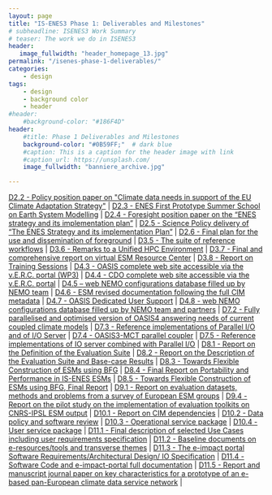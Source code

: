 ```yaml
---
layout: page
title: "IS-ENES3 Phase 1: Deliverables and Milestones"
# subheadline: ISENES3 Work Summary
# teaser: The work we do in ISENES3
header:
   image_fullwidth: "header_homepage_13.jpg"
permalink: "/isenes-phase-1-deliverables/"
categories:
    - design
tags:
    - design
    - background color
    - header
#header:
    #background-color: "#186F4D"
header:
    #title: Phase 1 Deliverables and Milestones
    background-color: "#0B59FF;"  # dark blue
    #caption: This is a caption for the header image with link
    #caption_url: https://unsplash.com/
    image_fullwidth: "banniere_archive.jpg"

---
```





[D2.2 - Policy position paper on "Climate data needs in support of the EU Climate Adaptation Strategy"](https://raw.githubusercontent.com/IS-ENES3/IS-ENES-Website/main/pdf_documents/IS-ENES_D2.2.pdf) |
[D2.3 - ENES First Prototype Summer School on Earth System Modelling](https://raw.githubusercontent.com/IS-ENES3/IS-ENES-Website/main/pdf_documents/IS-ENES_D2.3.pdf) |
[D2.4 - Foresight position paper on the “ENES strategy and its implementation plan”](https://raw.githubusercontent.com/IS-ENES3/IS-ENES-Website/main/pdf_documents/IS-ENES_D2.4.pdf) |
[D2.5 - Science Policy delivery of “The ENES Strategy and its implementation Plan”](https://raw.githubusercontent.com/IS-ENES3/IS-ENES-Website/main/pdf_documents/IS-ENES_D2.5.pdf) | 
[D2.6 - Final plan for the use and dissemination of foreground](https://raw.githubusercontent.com/IS-ENES3/IS-ENES-Website/main/pdf_documents/IS-ENES_D2.6.pdf) |
[D3.5 - The suite of reference workflows](https://raw.githubusercontent.com/IS-ENES3/IS-ENES-Website/main/pdf_documents/IS-ENES_D3.5.pdf) | 
[D3.6 - Remarks to a Unified HPC Environment](https://raw.githubusercontent.com/IS-ENES3/IS-ENES-Website/main/pdf_documents/IS-ENES_D3.6.pdf) | 
[D3.7 - Final and comprehensive report on virtual ESM Resource Center](https://raw.githubusercontent.com/IS-ENES3/IS-ENES-Website/main/pdf_documents/IS-ENES_D3.7.pdf) | 
[D3.8 - Report on Training Sessions](https://raw.githubusercontent.com/IS-ENES3/IS-ENES-Website/main/pdf_documents/IS-ENES_D3.8.pdf) | 
[D4.3 - OASIS complete web site accessible via the v.E.R.C. portal (WP3)](https://raw.githubusercontent.com/IS-ENES3/IS-ENES-Website/main/pdf_documents/IS-ENES_Deliverables_4.3-final-1.pdf) | 
[D4.4 - CDO complete web site accessible via the v.E.R.C. portal](https://raw.githubusercontent.com/IS-ENES3/IS-ENES-Website/main/pdf_documents/IS-ENES_Deliverable_WP4_D4_4.pdf) | 
[D4.5 – web NEMO configurations database filled up by NEMO team](https://raw.githubusercontent.com/IS-ENES3/IS-ENES-Website/main/pdf_documents/ISENES_D4_5.pdf) | 
[D4.6 - ESM revised documentation following the full CIM metadata](https://raw.githubusercontent.com/IS-ENES3/IS-ENES-Website/main/pdf_documents/IS-ENES_Deliverables_4.6.pdf) | 
[D4.7 - OASIS Dedicated User Support](https://raw.githubusercontent.com/IS-ENES3/IS-ENES-Website/main/pdf_documents/IS-ENES_D4.7.pdf) | 
[D4.8 - web NEMO configurations database filled up by NEMO team and partners](https://raw.githubusercontent.com/IS-ENES3/IS-ENES-Website/main/pdf_documents/IS-ENES_D4.8.pdf) | 
[D7.2 - Fully parallelised and optimised version of OASIS4 answering needs of current coupled climate models](https://raw.githubusercontent.com/IS-ENES3/IS-ENES-Website/main/pdf_documents/IS-ENES_Deliverable_7.2.pdf) | 
[D7.3 - Reference implementations of Parallel I/O and of I/O Server](https://raw.githubusercontent.com/IS-ENES3/IS-ENES-Website/main/pdf_documents/IS-ENES_D7.3.pdf) | 
[D7.4 - OASIS3-MCT parallel coupler](https://raw.githubusercontent.com/IS-ENES3/IS-ENES-Website/main/pdf_documents/IS-ENES_D7.4.pdf) | 
[D7.5 - Reference implementations of IO server combined with Parallel I/O](https://raw.githubusercontent.com/IS-ENES3/IS-ENES-Website/main/pdf_documents/IS-ENES_D7.5.pdf) | 
[D8.1 - Report on the Definition of the Evaluation Suite](https://raw.githubusercontent.com/IS-ENES3/IS-ENES-Website/main/pdf_documents/IS-ENES_D8.1_Definition_of_the_Evaluation_Suite.pdf) | 
[D8.2 - Report on the Description of the Evaluation Suite and Base-case Results](https://raw.githubusercontent.com/IS-ENES3/IS-ENES-Website/main/pdf_documents/IS-ENES_D8.2_Evaluation_suite_and_base-case_results_V1.pdf) | 
[D8.3 - Towards Flexible Construction of ESMs using BFG](https://raw.githubusercontent.com/IS-ENES3/IS-ENES-Website/main/pdf_documents/IS-ENES_D8.3.pdf) | 
[D8.4 - Final Report on Portability and Performance in IS-ENES ESMs](https://raw.githubusercontent.com/IS-ENES3/IS-ENES-Website/main/pdf_documents/IS-ENES_D8.4.pdf) | 
[D8.5 - Towards Flexible Construction of ESMs using BFG, Final Report](https://raw.githubusercontent.com/IS-ENES3/IS-ENES-Website/main/pdf_documents/IS-ENES_D8.5.pdf) | 
[D9.1 - Report on evaluation datasets, methods and problems from a survey of European ESM groups](https://raw.githubusercontent.com/IS-ENES3/IS-ENES-Website/main/pdf_documents/IS-ENES_D9.1_Evaluation_Portal_Report.pdf) | 
[D9.4 - Report on the pilot study on the implementation of evaluation toolkits on CNRS-IPSL ESM output](https://raw.githubusercontent.com/IS-ENES3/IS-ENES-Website/main/pdf_documents/IS-ENES_D9.4.pdf) | 
[D10.1 - Report on CIM dependencies](https://raw.githubusercontent.com/IS-ENES3/IS-ENES-Website/main/pdf_documents/IS-ENES_Deliverable_10_1_final.pdf) | 
[D10.2 - Data policy and software review](https://raw.githubusercontent.com/IS-ENES3/IS-ENES-Website/main/pdf_documents/IS-ENES_Deliverable_10_2_final.pdf) | 
[D10.3 - Operational service package](https://raw.githubusercontent.com/IS-ENES3/IS-ENES-Website/main/pdf_documents/IS-ENES_D10.3.pdf) | 
[D10.4 - User service package](https://raw.githubusercontent.com/IS-ENES3/IS-ENES-Website/main/pdf_documents/IS-ENES_D10.4.pdf) | 
[D11.1 - Final description of selected Use Cases including user requirements specification](https://raw.githubusercontent.com/IS-ENES3/IS-ENES-Website/main/pdf_documents/IS-ENES_D11.1.pdf) | 
[D11.2 - Baseline documents on e-resources/tools and transverse themes](https://raw.githubusercontent.com/IS-ENES3/IS-ENES-Website/main/pdf_documents/IS-ENES_D11.2.pdf) | 
[D11.3 - The e-impact portal Software Requirements/Architectural Design/ IO Specification](https://raw.githubusercontent.com/IS-ENES3/IS-ENES-Website/main/pdf_documents/IS-ENES_D11.3.pdf) | 
[D11.4 - Software Code and e-impact-portal full documentation](https://raw.githubusercontent.com/IS-ENES3/IS-ENES-Website/main/pdf_documents/IS-ENES_D11.4.pdf) | 
[D11.5 - Report and manuscript journal paper on key characteristics for a prototype of an e-based pan-European climate data service network](https://raw.githubusercontent.com/IS-ENES3/IS-ENES-Website/main/pdf_documents/IS-ENES_D11.5.pdf) | 
